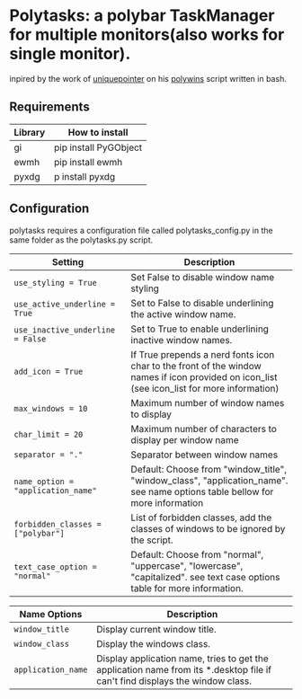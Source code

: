 # Polytasks: a polybar TaskManager for multiple monitors(also works for single monitor).

inpired by the work of [uniquepointer](https://github.com/uniquepointer) on his [polywins](https://github.com/uniquepointer/polywins) script written in bash.

## Requirements
| Library | How to install |
| --- | --- |
| gi | pip install PyGObject |
| ewmh | pip install ewmh |
| pyxdg | p install pyxdg |


## Configuration

polytasks requires a configuration file called polytasks_config.py in the same folder as the polytasks.py script.

| Setting | Description |
| --- | --- |
| `use_styling = True` | Set False to disable window name styling |
| `use_active_underline = True` |  Set to False to disable underlining the active window name. |
| `use_inactive_underline = False` | Set to True to enable underlining inactive window names. |
| `add_icon = True` | If True prepends a nerd fonts icon char to the front of the window names if icon provided on icon_list (see icon_list for more information) |
| `max_windows = 10` | Maximum number of window names to display |
| `char_limit = 20` | Maximum number of characters to display per window name |
| `separator = "."` | Separator between window names |
| `name_option = "application_name"` | Default: Choose from "window_title", "window_class", "application_name". see name options table bellow for more information |
| `forbidden_classes = ["polybar"]` | List of forbidden classes, add the classes of windows to be ignored by the script.
| `text_case_option = "normal"` | Default: Choose from "normal", "uppercase", "lowercase", "capitalized". see text case options table for more information. |

| Name Options | Description | 
| --- | --- | 
| `window_title` | Display current window title. | 
| `window_class` | Display the windows class. | 
| `application_name` | Display application name, tries to get the application name from its *.desktop file if can't find displays the window class. |
